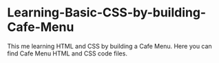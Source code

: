 # Learning-Basic-CSS-by-building-Cafe-Menu
This me learning HTML and CSS by building a Cafe Menu.
Here you can find Cafe Menu HTML and CSS code files.
